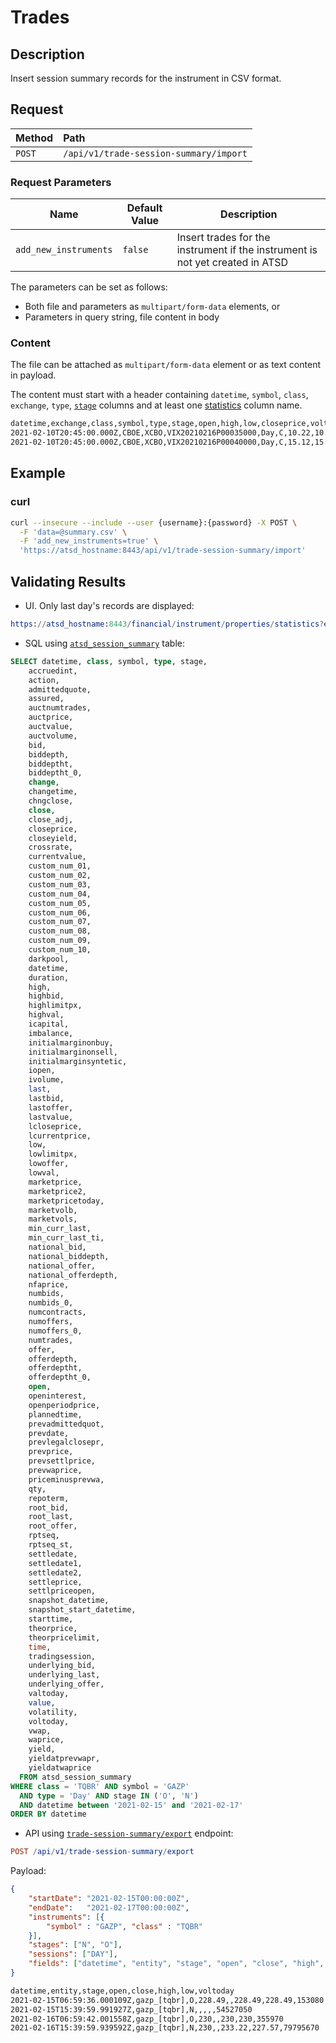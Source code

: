 # Trades

## Description

Insert session summary records for the instrument in CSV format.

## Request

| **Method** | **Path** |
|:---|:---|
| `POST` | `/api/v1/trade-session-summary/import` |

### Request Parameters

| Name | Default Value | Description |
|---|---|---|
| `add_new_instruments` | `false` | Insert trades for the instrument if the instrument is not yet created in ATSD |

The parameters can be set as follows:

* Both file and parameters as `multipart/form-data` elements, or
* Parameters in query string, file content in body

### Content

The file can be attached as `multipart/form-data` element or as text content in payload.

The content must start with a header containing `datetime`, `symbol`, `class`, `exchange`, `type`, [`stage`](command-trade-insert.md#trading-session-codes) columns and at least one [statistics](statistics-fields.md) column name.

```txt
datetime,exchange,class,symbol,type,stage,open,high,low,closeprice,voltoday,vwap
2021-02-10T20:45:00.000Z,CBOE,XCBO,VIX20210216P00035000,Day,C,10.22,10.74,10.01,10.50,34502,10.456
2021-02-10T20:45:00.000Z,CBOE,XCBO,VIX20210216P00040000,Day,C,15.12,15.64,15.01,15.54,18103,15.482
```

## Example

### curl

```sh
curl --insecure --include --user {username}:{password} -X POST \
  -F 'data=@summary.csv' \
  -F 'add_new_instruments=true' \
  'https://atsd_hostname:8443/api/v1/trade-session-summary/import'
```

## Validating Results

* UI. Only last day's records are displayed:

```elm
https://atsd_hostname:8443/financial/instrument/properties/statistics?entity=GAZP_[TQBR]
```

* SQL using [`atsd_session_summary`](./sql.md#atsd_trade-table) table:

```sql
SELECT datetime, class, symbol, type, stage,
    accruedint,
    action,
    admittedquote,
    assured,
    auctnumtrades,
    auctprice,
    auctvalue,
    auctvolume,
    bid,
    biddepth,
    biddeptht,
    biddeptht_0,
    change,
    changetime,
    chngclose,
    close,
    close_adj,
    closeprice,
    closeyield,
    crossrate,
    currentvalue,
    custom_num_01,
    custom_num_02,
    custom_num_03,
    custom_num_04,
    custom_num_05,
    custom_num_06,
    custom_num_07,
    custom_num_08,
    custom_num_09,
    custom_num_10,
    darkpool,
    datetime,  
    duration,
    high,
    highbid,
    highlimitpx,
    highval,
    icapital,
    imbalance,
    initialmarginonbuy,
    initialmarginonsell,
    initialmarginsyntetic,
    iopen,
    ivolume,
    last,
    lastbid,
    lastoffer,
    lastvalue,
    lcloseprice,
    lcurrentprice,
    low,
    lowlimitpx,
    lowoffer,
    lowval,
    marketprice,
    marketprice2,
    marketpricetoday,
    marketvolb,
    marketvols,
    min_curr_last,
    min_curr_last_ti,
    national_bid,
    national_biddepth,
    national_offer,
    national_offerdepth,
    nfaprice,
    numbids,
    numbids_0,
    numcontracts,
    numoffers,
    numoffers_0,
    numtrades,
    offer,
    offerdepth,
    offerdeptht,
    offerdeptht_0,
    open,
    openinterest,
    openperiodprice,
    plannedtime,
    prevadmittedquot,
    prevdate,
    prevlegalclosepr,
    prevprice,
    prevsettlprice,
    prevwaprice,
    priceminusprevwa,
    qty,
    repoterm,
    root_bid,
    root_last,
    root_offer,
    rptseq,
    rptseq_st,
    settledate,
    settledate1,
    settledate2,
    settleprice,
    settlpriceopen,
    snapshot_datetime,
    snapshot_start_datetime,
    starttime,
    theorprice,
    theorpricelimit,
    time,
    tradingsession,
    underlying_bid,
    underlying_last,
    underlying_offer,
    valtoday,
    value,
    volatility,
    voltoday,
    vwap,
    waprice,
    yield,
    yieldatprevwapr,
    yieldatwaprice
  FROM atsd_session_summary
WHERE class = 'TQBR' AND symbol = 'GAZP'
  AND type = 'Day' AND stage IN ('O', 'N')
  AND datetime between '2021-02-15' and '2021-02-17'
ORDER BY datetime
```

* API using [`trade-session-summary/export`](./session-summary-export.md) endpoint:

```elm
POST /api/v1/trade-session-summary/export
```

Payload:

```json
{
    "startDate": "2021-02-15T00:00:00Z",
    "endDate":   "2021-02-17T00:00:00Z",
    "instruments": [{
        "symbol" : "GAZP", "class" : "TQBR"
    }],
    "stages": ["N", "O"],
    "sessions": ["DAY"],
    "fields": ["datetime", "entity", "stage", "open", "close", "high", "low", "voltoday"]
}
```

```txt
datetime,entity,stage,open,close,high,low,voltoday
2021-02-15T06:59:36.000109Z,gazp_[tqbr],O,228.49,,228.49,228.49,153080
2021-02-15T15:39:59.991927Z,gazp_[tqbr],N,,,,,54527050
2021-02-16T06:59:42.001558Z,gazp_[tqbr],O,230,,230,230,355970
2021-02-16T15:39:59.939592Z,gazp_[tqbr],N,230,,233.22,227.57,79795670
```
